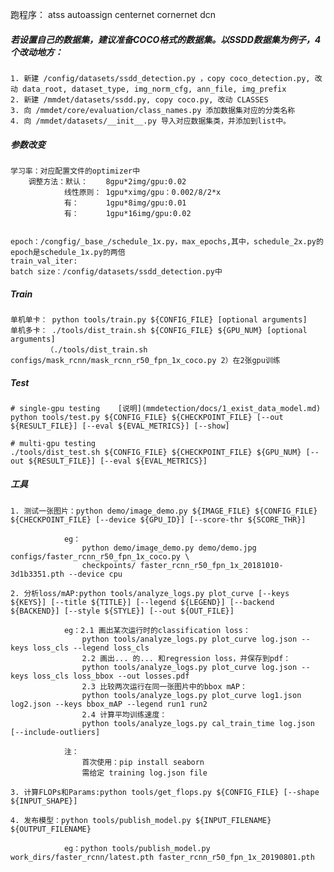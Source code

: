 跑程序：
    atss
    autoassign
    centernet
    cornernet
    dcn
    









##### 若设置自己的数据集，建议准备COCO格式的数据集。以SSDD数据集为例子，4个改动地方：
    1. 新建 /config/datasets/ssdd_detection.py ，copy coco_detection.py, 改动 data_root, dataset_type, img_norm_cfg, ann_file, img_prefix
    2. 新建 /mmdet/datasets/ssdd.py, copy coco.py, 改动 CLASSES
    3. 向 /mmdet/core/evaluation/class_names.py 添加数据集对应的分类名称
    4. 向 /mmdet/datasets/__init__.py 导入对应数据集类，并添加到list中。

##### 参数改变
    学习率：对应配置文件的optimizer中
        调整方法：默认：    8gpu*2img/gpu:0.02
                线性原则： 1gpu*ximg/gpu：0.002/8/2*x
                有：      1gpu*8img/gpu:0.01
                有：      1gpu*16img/gpu:0.02
                         

    epoch：/congfig/_base_/schedule_1x.py，max_epochs,其中，schedule_2x.py的epoch是schedule_1x.py的两倍
    train_val_iter: 
    batch size：/config/datasets/ssdd_detection.py中

##### Train
    单机单卡： python tools/train.py ${CONFIG_FILE} [optional arguments]
    单机多卡： ./tools/dist_train.sh ${CONFIG_FILE} ${GPU_NUM} [optional arguments] 
            （./tools/dist_train.sh configs/mask_rcnn/mask_rcnn_r50_fpn_1x_coco.py 2）在2张gpu训练

##### Test
    # single-gpu testing    [说明](mmdetection/docs/1_exist_data_model.md)
    python tools/test.py ${CONFIG_FILE} ${CHECKPOINT_FILE} [--out ${RESULT_FILE}] [--eval ${EVAL_METRICS}] [--show]

    # multi-gpu testing
    ./tools/dist_test.sh ${CONFIG_FILE} ${CHECKPOINT_FILE} ${GPU_NUM} [--out ${RESULT_FILE}] [--eval ${EVAL_METRICS}]

##### 工具
    1. 测试一张图片：python demo/image_demo.py ${IMAGE_FILE} ${CONFIG_FILE} ${CHECKPOINT_FILE} [--device ${GPU_ID}] [--score-thr ${SCORE_THR}]
    
                eg：
                    python demo/image_demo.py demo/demo.jpg configs/faster_rcnn_r50_fpn_1x_coco.py \
                    checkpoints/ faster_rcnn_r50_fpn_1x_20181010-3d1b3351.pth --device cpu

    2. 分析loss/mAP:python tools/analyze_logs.py plot_curve [--keys ${KEYS}] [--title ${TITLE}] [--legend ${LEGEND}] [--backend ${BACKEND}] [--style ${STYLE}] [--out ${OUT_FILE}]

                eg：2.1 画出某次运行时的classification loss：
                    python tools/analyze_logs.py plot_curve log.json --keys loss_cls --legend loss_cls
                    2.2 画出... 的... 和regression loss，并保存到pdf：
                    python tools/analyze_logs.py plot_curve log.json --keys loss_cls loss_bbox --out losses.pdf
                    2.3 比较两次运行在同一张图片中的bbox mAP：
                    python tools/analyze_logs.py plot_curve log1.json log2.json --keys bbox_mAP --legend run1 run2
                    2.4 计算平均训练速度：
                    python tools/analyze_logs.py cal_train_time log.json [--include-outliers]

                注：
                    首次使用：pip install seaborn
                    需给定 training log.json file
    
    3. 计算FLOPs和Params:python tools/get_flops.py ${CONFIG_FILE} [--shape ${INPUT_SHAPE}]

    4. 发布模型：python tools/publish_model.py ${INPUT_FILENAME} ${OUTPUT_FILENAME}

                eg：python tools/publish_model.py work_dirs/faster_rcnn/latest.pth faster_rcnn_r50_fpn_1x_20190801.pth


